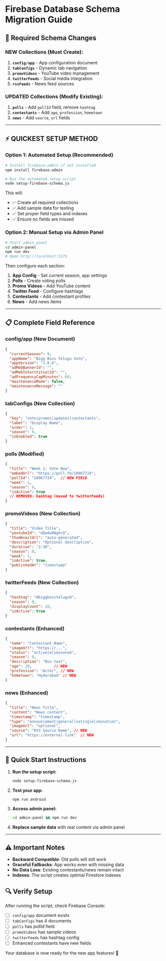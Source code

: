 # Firebase Database Schema Migration Guide

## 🔄 Required Schema Changes

### **NEW Collections** (Must Create):
1. **`config/app`** - App configuration document
2. **`tabConfigs`** - Dynamic tab navigation
3. **`promoVideos`** - YouTube video management  
4. **`twitterFeeds`** - Social media integration
5. **`rssFeeds`** - News feed sources

### **UPDATED Collections** (Modify Existing):
1. **`polls`** - Add `pollId` field, remove `hashtag`
2. **`contestants`** - Add `age`, `profession`, `hometown`
3. **`news`** - Add `source`, `url` fields

---

## ⚡ **QUICKEST SETUP METHOD**

### **Option 1: Automated Setup (Recommended)**

```bash
# Install firebase-admin if not installed
npm install firebase-admin

# Run the automated setup script
node setup-firebase-schema.js
```

This will:
- ✅ Create all required collections
- ✅ Add sample data for testing
- ✅ Set proper field types and indexes
- ✅ Ensure no fields are missed

### **Option 2: Manual Setup via Admin Panel**

```bash
# Start admin panel
cd admin-panel
npm run dev
# Open http://localhost:5173
```

Then configure each section:
1. **App Config** - Set current season, app settings
2. **Polls** - Create voting polls 
3. **Promo Videos** - Add YouTube content
4. **Twitter Feed** - Configure hashtags
5. **Contestants** - Add contestant profiles
6. **News** - Add news items

---

## 📋 **Complete Field Reference**

### **config/app** (New Document)
```json
{
  "currentSeason": 9,
  "appName": "Bigg Boss Telugu Vote",
  "appVersion": "1.0.0", 
  "adMobBannerId": "",
  "adMobInterstitialId": "",
  "adFrequencyCapMinutes": 60,
  "maintenanceMode": false,
  "maintenanceMessage": ""
}
```

### **tabConfigs** (New Collection)
```json
{
  "key": "vote|promos|updates|contestants",
  "label": "Display Name",
  "order": 1,
  "season": 9,
  "isEnabled": true
}
```

### **polls** (Modified)
```json
{
  "title": "Week 1: Vote Now",
  "embedUrl": "https://poll.fm/10967724",
  "pollId": "10967724",  // NEW FIELD
  "week": 1,
  "season": 9,
  "isActive": true
  // REMOVED: hashtag (moved to twitterFeeds)
}
```

### **promoVideos** (New Collection)  
```json
{
  "title": "Video Title",
  "youtubeId": "dQw4w9WgXcQ",
  "thumbnailUrl": "auto-generated",
  "description": "Optional description",
  "duration": "2:30",
  "season": 9,
  "week": 1,
  "isActive": true,
  "publishedAt": "timestamp"
}
```

### **twitterFeeds** (New Collection)
```json
{
  "hashtag": "#biggbosstelugu9", 
  "season": 9,
  "displayCount": 10,
  "isActive": true
}
```

### **contestants** (Enhanced)
```json
{
  "name": "Contestant Name",
  "imageUrl": "https://...",
  "status": "active|eliminated",
  "season": 9,
  "description": "Bio text",
  "age": 28,          // NEW
  "profession": "Actor", // NEW  
  "hometown": "Hyderabad" // NEW
}
```

### **news** (Enhanced)
```json
{
  "title": "News Title",
  "content": "News content", 
  "timestamp": "timestamp",
  "type": "announcement|general|voting|elimination",
  "imageUrl": "optional",
  "source": "RSS Source Name", // NEW
  "url": "https://external-link"  // NEW
}
```

---

## 🚀 **Quick Start Instructions**

1. **Run the setup script:**
   ```bash
   node setup-firebase-schema.js
   ```

2. **Test your app:**
   ```bash
   npm run android
   ```

3. **Access admin panel:**
   ```bash
   cd admin-panel && npm run dev
   ```

4. **Replace sample data** with real content via admin panel

---

## ⚠️ **Important Notes**

- **Backward Compatible**: Old polls will still work
- **Graceful Fallbacks**: App works even with missing data
- **No Data Loss**: Existing contestants/news remain intact
- **Indexes**: The script creates optimal Firestore indexes

## 🔍 **Verify Setup**

After running the script, check Firebase Console:
- [ ] `config/app` document exists
- [ ] `tabConfigs` has 4 documents  
- [ ] `polls` has pollId field
- [ ] `promoVideos` has sample videos
- [ ] `twitterFeeds` has hashtag config
- [ ] Enhanced contestants have new fields

Your database is now ready for the new app features! 🎉
